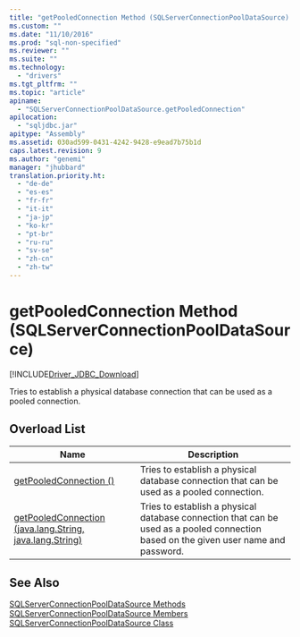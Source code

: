 ```yaml
---
title: "getPooledConnection Method (SQLServerConnectionPoolDataSource) | Microsoft Docs"
ms.custom: ""
ms.date: "11/10/2016"
ms.prod: "sql-non-specified"
ms.reviewer: ""
ms.suite: ""
ms.technology: 
  - "drivers"
ms.tgt_pltfrm: ""
ms.topic: "article"
apiname: 
  - "SQLServerConnectionPoolDataSource.getPooledConnection"
apilocation: 
  - "sqljdbc.jar"
apitype: "Assembly"
ms.assetid: 030ad599-0431-4242-9428-e9ead7b75b1d
caps.latest.revision: 9
ms.author: "genemi"
manager: "jhubbard"
translation.priority.ht: 
  - "de-de"
  - "es-es"
  - "fr-fr"
  - "it-it"
  - "ja-jp"
  - "ko-kr"
  - "pt-br"
  - "ru-ru"
  - "sv-se"
  - "zh-cn"
  - "zh-tw"
---
```

# getPooledConnection Method (SQLServerConnectionPoolDataSource)
[!INCLUDE[Driver_JDBC_Download](../../../connect/jdbc/includes)]

  Tries to establish a physical database connection that can be used as a pooled connection.  
  
## Overload List  
  
|Name|Description|  
|----------|-----------------|  
|[getPooledConnection ()](../../../connect/jdbc/reference/getpooledconnection-method---.md)|Tries to establish a physical database connection that can be used as a pooled connection.|  
|[getPooledConnection (java.lang.String, java.lang.String)](../../../connect/jdbc/reference/getpooledconnection-method--java.lang.string--java.lang.string-.md)|Tries to establish a physical database connection that can be used as a pooled connection based on the given user name and password.|  
  
## See Also  
 [SQLServerConnectionPoolDataSource Methods](../../../connect/jdbc/reference/sqlserverconnectionpooldatasource-methods.md)   
 [SQLServerConnectionPoolDataSource Members](../../../connect/jdbc/reference/sqlserverconnectionpooldatasource-members.md)   
 [SQLServerConnectionPoolDataSource Class](../../../connect/jdbc/reference/sqlserverconnectionpooldatasource-class.md)  
  
  